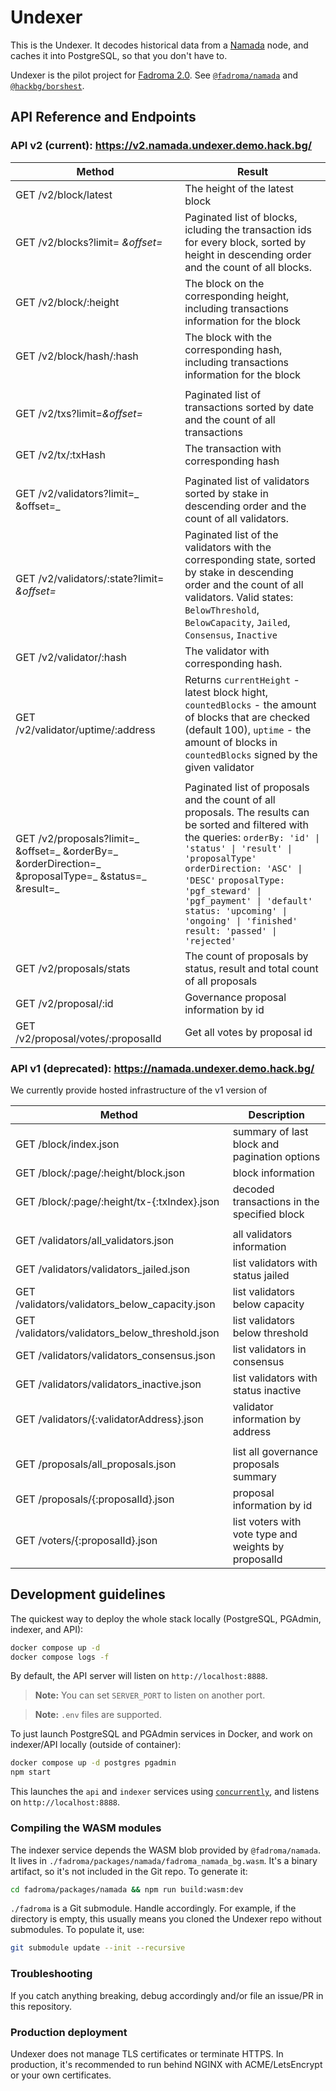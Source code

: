 # Undexer

This is the Undexer. It decodes historical data from a [Namada](https://namada.net/)
node, and caches it into PostgreSQL, so that you don't have to.

Undexer is the pilot project for [Fadroma 2.0](https://github.com/hackbg/fadroma/).
See [`@fadroma/namada`](https://github.com/hackbg/fadroma/tree/v2/packages/namada)
and [`@hackbg/borshest`](https://github.com/hackbg/toolbox/tree/main/borshest).

## API Reference and Endpoints

### API v2 (current): https://v2.namada.undexer.demo.hack.bg/

| Method                                                                                                | Result                                                                                                                                                                                                                                                                                                                                                        |
| -------------------------------------------------------------------------------------------------------- | ------------------------------------------------------------------------------------------------------------------------------------------------------------------------------------------------------------------------------------------------------------------------------------------------------------------------------------------------------------- |
| GET /v2/block/latest                                                                                  | The height of the latest block                                                                                                                                                                                                                                                                                                                                |
| GET /v2/blocks?limit= _&offset=_                                                                      | Paginated list of blocks, icluding the transaction ids for every block, sorted by height in descending order and the count of all blocks.                                                                                                                                                                                                                     |
| GET /v2/block/:height                                                                                 | The block on the corresponding height, including transactions information for the block                                                                                                                                                                                                                                                                       |
| GET /v2/block/hash/:hash                                                                              | The block with the corresponding hash, including transactions information for the block                                                                                                                                                                                                                                                                       |
| | |
| GET /v2/txs?limit=_&offset=_                                                                         | Paginated list of transactions sorted by date and the count of all transactions                                                                                                                                                                                                                                                                               |
| GET /v2/tx/:txHash                                                                                    | The transaction with corresponding hash                                                                                                                                                                                                                                                                                                                       |
| | |
| GET /v2/validators?limit=_ &offset=_                                                                  | Paginated list of validators sorted by stake in descending order and the count of all validators.                                                                                                                                                                                                                                                             |
| GET /v2/validators/:state?limit= _&offset=_                                                           | Paginated list of the validators with the corresponding state, sorted by stake in descending order and the count of all validators. Valid states: `BelowThreshold`, `BelowCapacity`, `Jailed`, `Consensus`, `Inactive`                                                                                                                                        |
| GET /v2/validator/:hash                                                                               | The validator with corresponding hash.                                                                                                                                                                                                                                                                                                                        |
| GET /v2/validator/uptime/:address                                                                     | Returns `currentHeight` - latest block hight, `countedBlocks` - the amount of blocks that are checked (default 100), `uptime` - the amount of blocks in `countedBlocks` signed by the given validator                                                                                                                                                         |
| | |
| GET /v2/proposals?limit=_ &offset=_ &orderBy=_ &orderDirection=_ &proposalType=_ &status=_ &result=\_ | Paginated list of proposals and the count of all proposals. The results can be sorted and filtered with the queries: `orderBy: 'id' \| 'status' \| 'result' \| 'proposalType'` `orderDirection: 'ASC' \| 'DESC'` `proposalType: 'pgf_steward' \| 'pgf_payment' \| 'default'` `status: 'upcoming' \| 'ongoing' \| 'finished'` `result: 'passed' \| 'rejected'` |
| GET /v2/proposals/stats                                                                               | The count of proposals by status, result and total count of all proposals                                                                                                                                                                                                                                                                                     |
| GET /v2/proposal/:id                                                                                  | Governance proposal information by id                                                                                                                                                                                                                                                                                                                         |
| GET /v2/proposal/votes/:proposalId                                                                    | Get all votes by proposal id                                                                                                                                                                                                                                                                                                                                  |

### API v1 (deprecated): https://namada.undexer.demo.hack.bg/

We currently provide hosted infrastructure of the v1 version of

| Method                                          | Description                                         |
| ----------------------------------------------- | --------------------------------------------------- |
| GET /block/index.json                           | summary of last block and pagination options        |
| GET /block/:page/:height/block.json             | block information                                   |
| GET /block/:page/:height/tx-{:txIndex}.json     | decoded transactions in the specified block         |
|                                                 |                                                     |
| GET /validators/all_validators.json             | all validators information                          |
| GET /validators/validators_jailed.json          | list validators with status jailed                  |
| GET /validators/validators_below_capacity.json  | list validators below capacity                      |
| GET /validators/validators_below_threshold.json | list validators below threshold                     |
| GET /validators/validators_consensus.json       | list validators in consensus                        |
| GET /validators/validators_inactive.json        | list validators with status inactive                |
| GET /validators/{:validatorAddress}.json        | validator information by address                    |
|                                                 |                                                     |
| GET /proposals/all_proposals.json               | list all governance proposals summary               |
| GET /proposals/{:proposalId}.json               | proposal information by id                          |
| GET /voters/{:proposalId}.json                  | list voters with vote type and weights by proposalId|

## Development guidelines

The quickest way to deploy the whole stack locally
(PostgreSQL, PGAdmin, indexer, and API):

```bash
docker compose up -d
docker compose logs -f
```

By default, the API server will listen on `http://localhost:8888`.

> **Note:** You can set `SERVER_PORT` to listen on another port.

> **Note:** `.env` files are supported.

To just launch PostgreSQL and PGAdmin services in Docker, and
work on indexer/API locally (outside of container):

```bash
docker compose up -d postgres pgadmin
npm start
```

This launches the `api` and `indexer` services using [`concurrently`](https://www.npmjs.com/package/concurrently),
and listens on `http://localhost:8888`.

### Compiling the WASM modules

The indexer service depends the WASM blob provided by `@fadroma/namada`.
It lives in `./fadroma/packages/namada/fadroma_namada_bg.wasm`.
It's a binary artifact, so it's not included in the Git repo.
To generate it:

```bash
cd fadroma/packages/namada && npm run build:wasm:dev
```

`./fadroma` is a Git submodule. Handle accordingly. For example, if the directory is empty,
this usually means you cloned the Undexer repo without submodules. To populate it, use:

```bash
git submodule update --init --recursive
```

### Troubleshooting

If you catch anything breaking, debug accordingly
and/or file an issue/PR in this repository.

### Production deployment

Undexer does not manage TLS certificates or terminate HTTPS.
In production, it's recommended to run behind NGINX with ACME/LetsEncrypt
or your own certificates.
